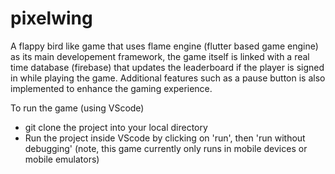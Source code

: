 # pixelwing

A flappy bird like game that uses flame engine (flutter based game engine) as its main developement framework, the game itself is linked with a real time database (firebase) that updates the leaderboard if the player is signed in while playing the game. Additional features such as a pause button is also implemented to enhance the gaming experience.

To run the game (using VScode)
- git clone the project into your local directory
- Run the project inside VScode by clicking on 'run', then 'run without debugging' (note, this game currently only runs in mobile devices or mobile emulators) 
